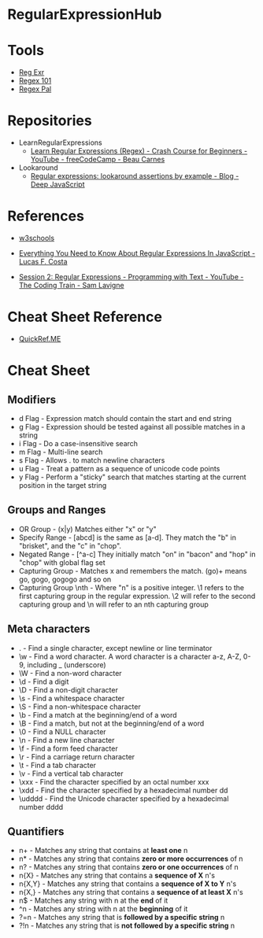 # RegularExpressionHub

# Tools
* [Reg Exr](https://regexr.com/)    
* [Regex 101](https://regex101.com/)      
* [Regex Pal](https://www.regexpal.com/)

# Repositories    
* LearnRegularExpressions        
   * [Learn Regular Expressions (Regex) - Crash Course for Beginners - YouTube - freeCodeCamp - Beau Carnes](https://www.youtube.com/watch?v=ZfQFUJhPqMM)
* Lookaround     
   * [Regular expressions: lookaround assertions by example - Blog - Deep JavaScript](https://exploringjs.com/deep-js/ch_regexp-lookaround-assertions.html)
# References  
* [w3schools](https://www.w3schools.com/jsref/jsref_obj_regexp.asp)   

* [Everything You Need to Know About Regular Expressions In JavaScript - Lucas F. Costa](https://lucasfcosta.com/2016/12/25/Regular-Expressions-in-JavaScript-Part-Two.html)
* [Session 2: Regular Expressions - Programming with Text - YouTube - The Coding Train - Sam Lavigne](https://www.youtube.com/playlist?list=PLRqwX-V7Uu6YEypLuls7iidwHMdCM6o2w)

# Cheat Sheet Reference
* [QuickRef.ME](https://quickref.me/regex)

# Cheat Sheet      
## Modifiers
* d Flag - Expression match should contain the start and end string
* g Flag - Expression should be tested against all possible matches in a string
* i Flag - Do a case-insensitive search
* m Flag - Multi-line search
* s Flag - Allows . to match newline characters
* u Flag - Treat a pattern as a sequence of unicode code points
* y Flag  - Perform a "sticky" search that matches starting at the current position in the target string

## Groups and Ranges

* OR Group - (x|y) Matches either "x" or "y"
* Specify Range - [abcd] is the same as [a-d]. They match the "b" in "brisket", and the "c" in "chop".
* Negated Range - [^a-c] They initially match "on" in "bacon" and "hop" in "chop" with global flag set
* Capturing Group - Matches x and remembers the match. (go)+ means go, gogo, gogogo and so on
* Capturing Group \nth - Where "n" is a positive integer. \1 refers to the first capturing group in the regular expression. \2 will refer to the second capturing group and \n will refer to an nth capturing group   

## Meta characters   
 * . - Find a single character, except newline or line terminator   
 * \w - Find a word character. A word character is a character a-z, A-Z, 0-9, including _ (underscore)
 * \W - Find a non-word character
 * \d - Find a digit
 * \D - Find a non-digit character
 * \s - Find a whitespace character
 * \S - Find a non-whitespace character
 * \b - Find a match at the beginning/end of a word
 * \B - Find a match, but not at the beginning/end of a word
 * \0 - Find a NULL character
 * \n - Find a new line character
 * \f - Find a form feed character
 * \r - Find a carriage return character
 * \t - Find a tab character
 * \v - Find a vertical tab character
 * \xxx - Find the character specified by an octal number xxx
 * \xdd - Find the character specified by a hexadecimal number dd
 * \udddd - Find the Unicode character specified by a hexadecimal number dddd

## Quantifiers    
* n+ - Matches any string that contains at **least one** n
* n* - Matches any string that contains **zero or more occurrences** of n
* n? - Matches any string that contains **zero or one occurrences** of n
* n{X} - Matches any string that contains a **sequence of X** n's
* n{X,Y} - Matches any string that contains a **sequence of X to Y** n's
* n{X,} - Matches any string that contains a **sequence of at least X** n's
* n$ - Matches any string with n at the **end** of it
* ^n - Matches any string with n at the **beginning** of it
* ?=n - Matches any string that is **followed by a specific string** n
* ?!n - Matches any string that is **not followed by a specific string** n
